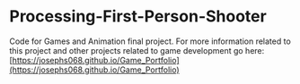 # Processing-First-Person-Shooter
Code for Games and Animation final project.
For more information related to this project and other projects related to game development go here: [https://josephs068.github.io/Game_Portfolio](https://josephs068.github.io/Game_Portfolio)
